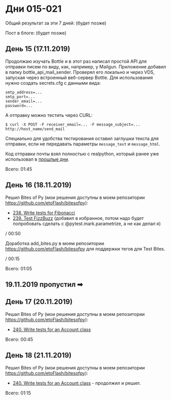# Дни 015-021

Общий результат за эти 7 дней: (будет позже)

Пост в блоге: (будет позже)

## День 15 (17.11.2019)

Продолжаю изучать Bottle и в этот раз написал простой API для отправки писем по виду, как, например, у Mailgun. Приложение добавил в папку bottle_api_mail_sender. Проверял его локально и через VDS, запуская через встроенный веб-сервер Bottle. Для использования нужно создать secrets.cfg с данными вида:

```
smtp_address=...
smtp_port=...
sender_email=...
password=...
```

А отправку можно тестить через CURL:

```
$ curl -X POST -F receiver_email=... -F message_subject=... http://host_name/send_mail
```

Специально для удобства тестирования оставил заглушки текста для отправки, если не передавать параметры `message_text` и `message_html`.

Код отправки почты взял полностью с realpython, который ранее уже использовал в [прошлые дни](https://github.com/etoFlash/100-days-of-Python/tree/master/008-014#%D0%B4%D0%B5%D0%BD%D1%8C-11-13112019).

Всего: 01:45

## День 16 (18.11.2019)

Решил Bites of Py (мои решения доступны в моем репозитории https://github.com/etoFlash/bitesofpy):

* [238. Write tests for Fibonacci](https://codechalleng.es/bites/238/)
* [239. Test FizzBuzz](https://codechalleng.es/bites/239/) (добавил в избранное, потом надо будет попробовать сделать с @pytest.mark.parametrize, а не как делал я)

/ 00:50

Доработка add_bites.py в моем репозитории https://github.com/etoFlash/bitesofpy для поддержки тегов для Test Bites.

/ 00:15

Всего: 01:05

## 19.11.2019 пропустил ➡

## День 17 (20.11.2019)

Решал Bites of Py (мои решения доступны в моем репозитории https://github.com/etoFlash/bitesofpy):

* [240. Write tests for an Account class](https://codechalleng.es/bites/240/)

Всего: 00:45

## День 18 (21.11.2019)

Решил Bites of Py (мои решения доступны в моем репозитории https://github.com/etoFlash/bitesofpy):

* [240. Write tests for an Account class](https://codechalleng.es/bites/240/) - продолжил и решил.

Всего: 01:15
